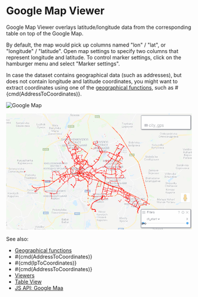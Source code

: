 <!-- TITLE: Google Map Viewer -->
<!-- SUBTITLE: -->

# Google Map Viewer

Google Map Viewer overlays latitude/longitude data from the corresponding table
on top of the Google Map. 

By default, the map would pick up columns named "lon" / "lat", or "longitude" / "latitude".
Open map settings to specify two columns that represent longitude and latitude. To
control marker settings, click on the hamburger menu and select "Marker settings". 

In case the dataset contains geographical data (such as addresses), but does not
contain longitude and latitude coordinates, you might want to extract coordinates using
one of the [geographical functions](/functions?q=%23geo), 
such as #{cmd(AddressToCoordinates)}.

![Google Map](../uploads/viewers/google-map.png "Google Map")

![Map big data](google-map-city-perf.gif "Map big data")
   
See also: 
  
* [Geographical functions]()
* #{cmd(AddressToCoordinates)}
* #{cmd(IpToCoordinates)}
* #{cmd(AddressToCoordinates)}
* [Viewers](../viewers.md)
* [Table View](../../overview/table-view.md)
* [JS API: Google Maa](https://public.datagrok.ai/js/samples/ui/viewers/google-map)